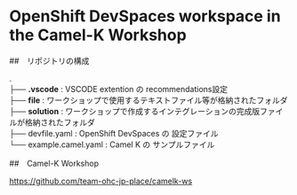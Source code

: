 # OpenShift DevSpaces workspace in the Camel-K Workshop

##　リポジトリの構成

.<br>
├── **.vscode** : VSCODE extention の recommendations設定<br>
├── **file** : ワークショップで使用するテキストファイル等が格納されたフォルダ<br>
├── **solution** : ワークショップで作成するインテグレーションの完成版ファイルが格納されたフォルダ<br>
├── devfile.yaml : OpenShift DevSpaces の 設定ファイル<br>
└── example.camel.yaml : Camel K の サンプルファイル

##　Camel-K Workshop

https://github.com/team-ohc-jp-place/camelk-ws

